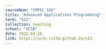 ```yaml
---
courseNum: "CMPSC 156"
title: "Advanced Applications Programming"
term: "S22"
collection: teaching
school: "UCSB"
date: 2022-03-28
link: https://ucsb-cs156.github.io/s22
---
```



